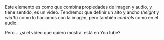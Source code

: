 Este elemento es como que combina propiedades de imagen y audio, y tiene sentido, es un video. Tendremos que definir un alto y ancho (_height_ y _width_) como lo haciamos con la imagen, pero también _controls_ como en el audio.

Pero… ¿si el video que quiero mostrar está en YouTube?
